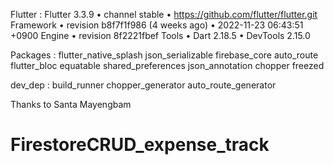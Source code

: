
Flutter :  Flutter 3.3.9 • channel stable • https://github.com/flutter/flutter.git
Framework • revision b8f7f1f986 (4 weeks ago) • 2022-11-23 06:43:51 +0900
Engine • revision 8f2221fbef
Tools • Dart 2.18.5 • DevTools 2.15.0

Packages : flutter_native_splash json_serializable firebase_core auto_route flutter_bloc equatable shared_preferences json_annotation chopper freezed

dev_dep : build_runner chopper_generator auto_route_generator

Thanks to Santa Mayengbam
# FirestoreCRUD_expense_track

